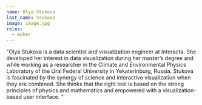 ```yaml
---
name: Olya Stukova
last_name: Stukova
image: image.jpg
roles:
  - maker
---
```

"Olya Stukova is a data scientist and visualization engineer at Interacta. She developed her interest in data visualization during her master’s degree and while working as a researcher in the Climate and Environmental Physics Laboratory of the Ural Federal University in Yekaterinburg, Russia. Stukova is fascinated by the synergy of science and interactive visualization when they are combined. She thinks that the right tool is based on the strong principles of physics and mathematics and empowered with a visualization-based user interface. 
"